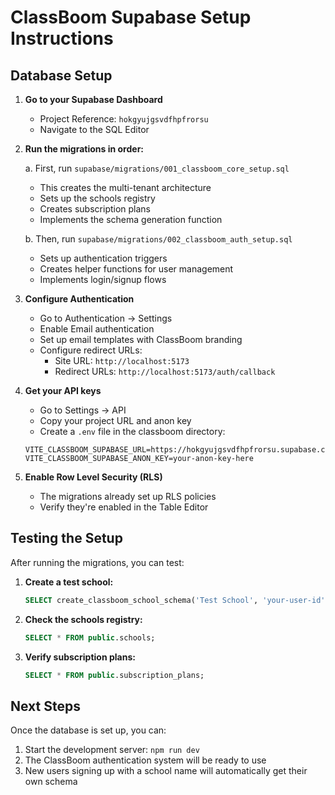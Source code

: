 # ClassBoom Supabase Setup Instructions

## Database Setup

1. **Go to your Supabase Dashboard**
   - Project Reference: `hokgyujgsvdfhpfrorsu`
   - Navigate to the SQL Editor

2. **Run the migrations in order:**
   
   a. First, run `supabase/migrations/001_classboom_core_setup.sql`
      - This creates the multi-tenant architecture
      - Sets up the schools registry
      - Creates subscription plans
      - Implements the schema generation function
   
   b. Then, run `supabase/migrations/002_classboom_auth_setup.sql`
      - Sets up authentication triggers
      - Creates helper functions for user management
      - Implements login/signup flows

3. **Configure Authentication**
   - Go to Authentication → Settings
   - Enable Email authentication
   - Set up email templates with ClassBoom branding
   - Configure redirect URLs:
     - Site URL: `http://localhost:5173`
     - Redirect URLs: `http://localhost:5173/auth/callback`

4. **Get your API keys**
   - Go to Settings → API
   - Copy your project URL and anon key
   - Create a `.env` file in the classboom directory:
   ```
   VITE_CLASSBOOM_SUPABASE_URL=https://hokgyujgsvdfhpfrorsu.supabase.co
   VITE_CLASSBOOM_SUPABASE_ANON_KEY=your-anon-key-here
   ```

5. **Enable Row Level Security (RLS)**
   - The migrations already set up RLS policies
   - Verify they're enabled in the Table Editor

## Testing the Setup

After running the migrations, you can test:

1. **Create a test school:**
   ```sql
   SELECT create_classboom_school_schema('Test School', 'your-user-id');
   ```

2. **Check the schools registry:**
   ```sql
   SELECT * FROM public.schools;
   ```

3. **Verify subscription plans:**
   ```sql
   SELECT * FROM public.subscription_plans;
   ```

## Next Steps

Once the database is set up, you can:
1. Start the development server: `npm run dev`
2. The ClassBoom authentication system will be ready to use
3. New users signing up with a school name will automatically get their own schema